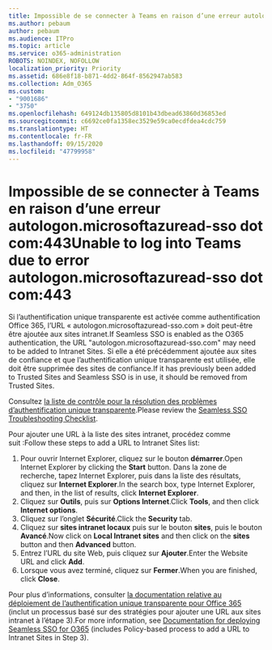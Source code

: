 ```yaml
---
title: Impossible de se connecter à Teams en raison d’une erreur autologon.microsoftazuread-sso.com:443
ms.author: pebaum
author: pebaum
ms.audience: ITPro
ms.topic: article
ms.service: o365-administration
ROBOTS: NOINDEX, NOFOLLOW
localization_priority: Priority
ms.assetid: 686e8f18-b871-4dd2-864f-8562947ab583
ms.collection: Adm_O365
ms.custom:
- "9001686"
- "3750"
ms.openlocfilehash: 649124db135805d8101b43dbead63860d36853ed
ms.sourcegitcommit: c6692ce0fa1358ec3529e59ca0ecdfdea4cdc759
ms.translationtype: HT
ms.contentlocale: fr-FR
ms.lasthandoff: 09/15/2020
ms.locfileid: "47799958"
---
```

# <a name="unable-to-log-into-teams-due-to-error-autologonmicrosoftazuread-sso-dot-com443"></a><span data-ttu-id="d7f5a-102">Impossible de se connecter à Teams en raison d’une erreur autologon.microsoftazuread-sso dot com:443</span><span class="sxs-lookup"><span data-stu-id="d7f5a-102">Unable to log into Teams due to error autologon.microsoftazuread-sso dot com:443</span></span>

<span data-ttu-id="d7f5a-103">Si l’authentification unique transparente est activée comme authentification Office 365, l’URL « autologon.microsoftazuread-sso.com » doit peut-être être ajoutée aux sites intranet.</span><span class="sxs-lookup"><span data-stu-id="d7f5a-103">If Seamless SSO is enabled as the O365 authentication, the URL "autologon.microsoftazuread-sso.com" may need to be added to Intranet Sites.</span></span>  <span data-ttu-id="d7f5a-104">Si elle a été précédemment ajoutée aux sites de confiance et que l’authentification unique transparente est utilisée, elle doit être supprimée des sites de confiance.</span><span class="sxs-lookup"><span data-stu-id="d7f5a-104">If it has previously been added to Trusted Sites  and Seamless SSO is in use, it should be removed from Trusted Sites.</span></span>

<span data-ttu-id="d7f5a-105">Consultez [la liste de contrôle pour la résolution des problèmes d’authentification unique transparente](https://docs.microsoft.com/azure/active-directory/hybrid/tshoot-connect-sso#troubleshooting-checklist).</span><span class="sxs-lookup"><span data-stu-id="d7f5a-105">Please review the [Seamless SSO Troubleshooting Checklist](https://docs.microsoft.com/azure/active-directory/hybrid/tshoot-connect-sso#troubleshooting-checklist).</span></span>

<span data-ttu-id="d7f5a-106">Pour ajouter une URL à la liste des sites intranet, procédez comme suit :</span><span class="sxs-lookup"><span data-stu-id="d7f5a-106">Follow these steps to add a URL to Intranet Sites list:</span></span>

1. <span data-ttu-id="d7f5a-107">Pour ouvrir Internet Explorer, cliquez sur le bouton **démarrer**.</span><span class="sxs-lookup"><span data-stu-id="d7f5a-107">Open Internet Explorer by clicking the **Start** button.</span></span> <span data-ttu-id="d7f5a-108">Dans la zone de recherche, tapez Internet Explorer, puis dans la liste des résultats, cliquez sur **Internet Explorer**.</span><span class="sxs-lookup"><span data-stu-id="d7f5a-108">In the search box, type Internet Explorer, and then, in the list of results, click **Internet Explorer**.</span></span>
2. <span data-ttu-id="d7f5a-109">Cliquez sur **Outils**, puis sur **Options Internet**.</span><span class="sxs-lookup"><span data-stu-id="d7f5a-109">Click **Tools**, and then click **Internet options**.</span></span>
3. <span data-ttu-id="d7f5a-110">Cliquez sur l’onglet **Sécurité**.</span><span class="sxs-lookup"><span data-stu-id="d7f5a-110">Click the **Security** tab.</span></span>
4. <span data-ttu-id="d7f5a-111">Cliquez sur **sites intranet locaux** puis sur le bouton **sites**, puis le bouton **Avancé**.</span><span class="sxs-lookup"><span data-stu-id="d7f5a-111">Now click on **Local Intranet sites** and then click on the **sites** button and then **Advanced** button.</span></span>
5. <span data-ttu-id="d7f5a-112">Entrez l’URL du site Web, puis cliquez sur **Ajouter**.</span><span class="sxs-lookup"><span data-stu-id="d7f5a-112">Enter the Website URL and click **Add**.</span></span>
6. <span data-ttu-id="d7f5a-113">Lorsque vous avez terminé, cliquez sur **Fermer**.</span><span class="sxs-lookup"><span data-stu-id="d7f5a-113">When you are finished, click **Close**.</span></span>

<span data-ttu-id="d7f5a-114">Pour plus d’informations, consulter [la documentation relative au déploiement de l’authentification unique transparente pour Office 365](https://docs.microsoft.com/azure/active-directory/hybrid/how-to-connect-sso-quick-start) (inclut un processus basé sur des stratégies pour ajouter une URL aux sites intranet à l’étape 3).</span><span class="sxs-lookup"><span data-stu-id="d7f5a-114">For more information, see [Documentation for deploying Seamless SSO for O365](https://docs.microsoft.com/azure/active-directory/hybrid/how-to-connect-sso-quick-start) (includes Policy-based process to add a URL to Intranet Sites in Step 3).</span></span>
